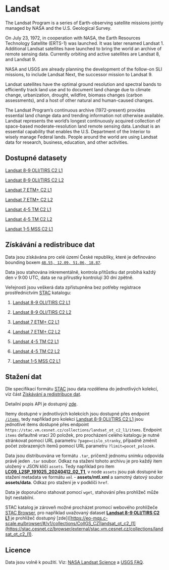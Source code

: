 # Landsat

The Landsat Program is a series of Earth-observing satellite missions jointly managed by NASA and the U.S. Geological Survey. 

On July 23, 1972, in cooperation with NASA, the Earth Resources Technology Satellite (ERTS-1) was launched. It was later renamed Landsat 1. Additional Landsat satellites have launched to bring the world an archive of remote sensing data. Currently orbiting and active satellites are Landsat 8, and Landsat 9. 

NASA and USGS are already planning the development of the follow-on SLI missions, to include Landsat Next, the successor mission to Landsat 9. 

Landsat satellites have the optimal ground resolution and spectral bands to efficiently track land use and to document land change due to climate change, urbanization, drought, wildfire, biomass changes (carbon assessments), and a host of other natural and human-caused changes. 

The Landsat Program’s continuous archive (1972-present) provides essential land change data and trending information not otherwise available. Landsat represents the world’s longest continuously acquired collection of space-based moderate-resolution land remote sensing data. Landsat is an essential capability that enables the U.S. Department of the Interior to wisely manage Federal lands. People around the world are using Landsat data for research, business, education, and other activities.

## Dostupné datasety

[Landsat 8-9 OLI/TIRS C2 L1](https://www.usgs.gov/media/files/landsat-8-9-olitirs-collection-2-level-1-data-format-control-book)

[Landsat 8-9 OLI/TIRS C2 L2](https://www.usgs.gov/centers/eros/science/usgs-eros-archive-landsat-archives-landsat-8-9-olitirs-collection-2-level-2)

[Landsat 7 ETM+ C2 L1](https://www.usgs.gov/media/files/landsat-7-etm-collection-2-level-1-data-format-control-book)

[Landsat 7 ETM+ C2 L2](https://www.usgs.gov/centers/eros/science/usgs-eros-archive-landsat-archives-landsat-7-etm-plus-collection-2-level-2)

[Landsat 4-5 TM C2 L1](https://www.usgs.gov/centers/eros/science/usgs-eros-archive-landsat-archives-landsat-4-5-thematic-mapper-collection-2)

[Landsat 4-5 TM C2 L2](https://www.usgs.gov/centers/eros/science/usgs-eros-archive-landsat-archives-landsat-4-5-tm-collection-2-level-2-science)

[Landsat 1-5 MSS C2 L1](https://www.usgs.gov/centers/eros/science/usgs-eros-archive-landsat-archives-landsat-1-5-multispectral-scanner-mss-level)

## Získávání a redistribuce dat

Data jsou získávána pro celé území České republiky, které je definováno bounding boxem [`48.55, 12.09, 51.06, 18.87`](http://bboxfinder.com/#48.550000,12.090000,51.060000,18.870000). 

Data jsou stahována inkrementálně, kontrola přítůstku dat probíhá každý den v 9:00 UTC, data se na přírustky kontrolují 30 dní zpětně.

Veřejnosti jsou veškerá data zpřístupněna bez potřeby registrace prostřednictvím [STAC](https://stacspec.org/en) katalogu:

1) [Landsat 8-9 OLI/TIRS C2 L1](https://stac.vm.cesnet.cz/collections/landsat_ot_c2_l1)

2) [Landsat 8-9 OLI/TIRS C2 L2](https://stac.vm.cesnet.cz/collections/landsat_ot_c2_l2)

3) [Landsat 7 ETM+ C2 L1](https://stac.vm.cesnet.cz/collections/landsat_etm_c2_l1)

4) [Landsat 7 ETM+ C2 L2](https://stac.vm.cesnet.cz/collections/landsat_etm_c2_l2)

5) [Landsat 4-5 TM C2 L1](https://stac.vm.cesnet.cz/collections/landsat_tm_c2_l1)

6) [Landsat 4-5 TM C2 L2](https://stac.vm.cesnet.cz/collections/landsat_tm_c2_l2)

7) [Landsat 1-5 MSS C2 L1](https://stac.vm.cesnet.cz/collections/landsat_mss_c2_l1)

## Stažení dat

Dle specifikací formátu [STAC](https://stacspec.org/en) jsou data rozdělena do jednotlivých kolekcí, viz část [Získávání a redistribuce dat](#získávání-a-redistribuce-dat).

Detailní popis API je dostupný [zde](https://stac.cesnet.cz/api.html).

Itemy dostupné v jednotlivých kolekcích jsou dostupné přes endpoint [`/items`](https://stac.cesnet.cz/api.html#featuresapi--getfeaturesincollection), tedy například pro kolekci [Landsat 8-9 OLI/TIRS C2 L1](https://stac.vm.cesnet.cz/collections/landsat_ot_c2_l1) jsou jednotlivé items dostupné přes endpoint `https://stac.vm.cesnet.cz/collections/landsat_ot_c2_l1/items`. Endpoint `items` defaultně vrací 20 položek, pro procházení celého katalogu je nutné stránkovat pomocí URL parametru `?page=cislo_stranky`, případně změnit počet zobrazených itemů pomocí URL parametru `?limit=pocet_polozek`.

Data jsou distribuována ve formátu `.tar`, pričemž jednomu snímku odpovída právě jeden `.tar` soubor. Odkaz na stažení tohoto archivu je pro každý item uložený v JSON klíčí `assets`. Tedy například pro item **[LC09_L2SP_191025_20240412_02_T1](https://stac.vm.cesnet.cz/collections/landsat_ot_c2_l2/items/8bb8514b-7e73-5a73-8c20-5835018825f3)**, v node `assets` jsou pak dostupné ke stažení metadata ve formátu `xml` - **assets/mtl.xml** a samotný datový soubor **assets/data**. Odkaz pro stažení je v podklíči `href`.

Data je doporučeno stahovat pomocí `wget`, stahování přes prohlížeč může být nestabilní.

STAC katalog je zároveň možné procházet promocí webového prohlížeče [STAC Browser](https://stac.cesnet.cz/browser/), pro například uvažovaný dataset **[Landsat 8-9 OLI/TIRS C2 L1](https://stac.vm.cesnet.cz/collections/landsat_ot_c2_l1)** je prohlížeč dostupný [zde]([https://eo-mqs.c-scale.eu/browser/#/v1/collections/CollGS_CZ|landsat_ot_c2_l1](https://stac.cesnet.cz/browser/external/stac.vm.cesnet.cz/collections/landsat_ot_c2_l1).
                
## Licence

Data jsou volně k použití. Viz: [NASA Landsat Science](https://landsat.gsfc.nasa.gov/data/) a [USGS FAQ](https://www.usgs.gov/faqs/are-there-any-restrictions-use-or-redistribution-landsat-data).
